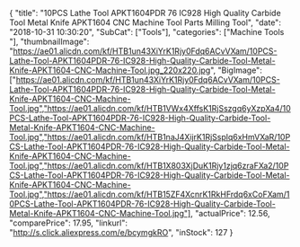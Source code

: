 {
	"title": "10PCS Lathe Tool APKT1604PDR 76 IC928 High Quality Carbide Tool Metal Knife APKT1604 CNC Machine Tool Parts Milling Tool",
	"date": "2018-10-31 10:30:20",
	"SubCat": ["Tools"],
	"categories": ["Machine Tools "],
	"thumbnailImage": "https://ae01.alicdn.com/kf/HTB1un43XiYrK1Rjy0Fdq6ACvVXam/10PCS-Lathe-Tool-APKT1604PDR-76-IC928-High-Quality-Carbide-Tool-Metal-Knife-APKT1604-CNC-Machine-Tool.jpg_220x220.jpg",
	"BigImage": ["https://ae01.alicdn.com/kf/HTB1un43XiYrK1Rjy0Fdq6ACvVXam/10PCS-Lathe-Tool-APKT1604PDR-76-IC928-High-Quality-Carbide-Tool-Metal-Knife-APKT1604-CNC-Machine-Tool.jpg","https://ae01.alicdn.com/kf/HTB1VWx4XffsK1RjSszgq6yXzpXa4/10PCS-Lathe-Tool-APKT1604PDR-76-IC928-High-Quality-Carbide-Tool-Metal-Knife-APKT1604-CNC-Machine-Tool.jpg","https://ae01.alicdn.com/kf/HTB1naJ4XijrK1RjSsplq6xHmVXaR/10PCS-Lathe-Tool-APKT1604PDR-76-IC928-High-Quality-Carbide-Tool-Metal-Knife-APKT1604-CNC-Machine-Tool.jpg","https://ae01.alicdn.com/kf/HTB1X803XjDuK1Rjy1zjq6zraFXa2/10PCS-Lathe-Tool-APKT1604PDR-76-IC928-High-Quality-Carbide-Tool-Metal-Knife-APKT1604-CNC-Machine-Tool.jpg","https://ae01.alicdn.com/kf/HTB15ZF4XcnrK1RkHFrdq6xCoFXam/10PCS-Lathe-Tool-APKT1604PDR-76-IC928-High-Quality-Carbide-Tool-Metal-Knife-APKT1604-CNC-Machine-Tool.jpg"],
	"actualPrice": 12.56,
	"comparePrice": 17.95,
	"linkurl": "http://s.click.aliexpress.com/e/bcymgkRO",
	"inStock": 127
}
